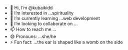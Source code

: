 - 👋 Hi, I’m @kubaikidd
- 👀 I’m interested in ...spirituality
- 🌱 I’m currently learning ...web development
- 💞️ I’m looking to collaborate on ...
- 📫 How to reach me ...
- 😄 Pronouns: ...she/he
- ⚡ Fun fact: ...the ear is shaped like a womb on the side

<!---
kubaikidd/kubaikidd is a ✨ special ✨ repository because its `README.md` (this file) appears on your GitHub profile.
You can click the Preview link to take a look at your changes.
--->
